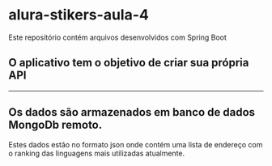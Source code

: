 # alura-stikers-aula-4
Este repositório contém arquivos desenvolvidos com Spring Boot
## O aplicativo tem o objetivo de criar sua própria **API**
---
Os dados são armazenados em banco de dados MongoDb remoto.
---
Estes dados estão no formato json onde contém uma lista de endereço com o ranking das linguagens mais utilizadas atualmente.

